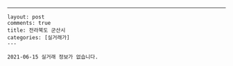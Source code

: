 ---
    layout: post
    comments: true
    title: 전라북도 군산시
    categories: [실거래가]
    ---

    2021-06-15 실거래 정보가 없습니다.

    